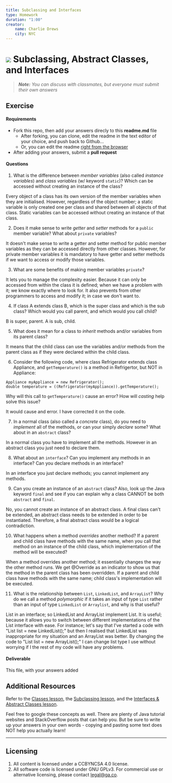 ```yaml
---
title: Subclassing and Interfaces
type: Homework
duration: "1:00"
creator:
    name: Charlie Drews
    city: NYC
---
```


# ![](https://ga-dash.s3.amazonaws.com/production/assets/logo-9f88ae6c9c3871690e33280fcf557f33.png) Subclassing, Abstract Classes, and Interfaces

> ***Note:*** _You can discuss with classmates, but everyone must submit their own answers_

## Exercise

#### Requirements

- Fork this repo, then add your answers direcly to this **readme.md** file
  - After forking, you can clone, edit the readme in the text editor of your choice, and push back to Github...
  - Or, you can edit the readme [right from the browser](https://help.github.com/articles/editing-files-in-your-repository/)
- After adding your answers, submit a **pull request**

#### Questions

1. What is the difference between *member variables* (also called *instance variables*) and *class variables* (w/ keyword `static`)? Which can be accessed without creating an instance of the class?

Every object of a class has its own version of the member variables when they are initialised. However, regardless of the object number; a static variable is only created one per class and shared between all objects of that class. Static variables can be accessed without creating an instance of that class.

2. Does it make sense to write  *getter* and *setter* methods for a `public` member variable? What about `private` variables?

It doesn't make sense to write a getter and setter method for public member variables as they can be accessed directly from other classes. However, for private member variables it is mandatory to have getter and setter methods if we want to access or modify those variables.

3. What are some benefits of making member variables `private`?

It lets you to manage the complexity easier. Because it can only be accessed from within the class it is defined; when we have a problem with it; we know exactly where to look for.
It also prevents from other programmers to access and modify it; in case we don't want to.

4. If class A extends class B, which is the super class and which is the sub class? Which would you call parent, and which would you call child?

B is super, parent. A is sub, child.

5. What does it mean for a class to *inherit* methods and/or variables from its parent class?

It means that the child class can use the variables and/or methods from the parent class as if they were declared within the child class.

6. Consider the following code, where class Refrigerator extends class Appliance, and `getTemperature()` is a method in Refrigertor, but NOT in Appliance:
  ```
  Appliance myAppliance = new Refrigerator();
  double temperature = ((Refrigerator(myAppliance)).getTemperature();
  ```
  Why will this call to `getTemperature()` cause an error? How will *casting* help solve this issue?

  It would cause and error. I have corrected it on the code.

7. In a normal class (also called a *concrete* class), do you need to *implement* all of the methods, or can your simply *declare* some? What about in an `abstract` class?

In a normal class you have to implement all the methods. However in an abstract class you just need to declare them.

8. What about an `interface`? Can you implement any methods in an interface? Can you declare methods in an interface?

In an interface you just declare methods; you cannot implement any methods.

9. Can you create an instance of an `abstract` class? Also, look up the Java keyword `final` and see if you can explain why a class CANNOT be both `abstract` and `final`.

No, you cannot create an instance of an abstract class. A final class can't be extended, an abstract class needs to be extended in order to be instantiated. Therefore, a final abstract class would be a logical contradiction.

10. What happens when a method *overrides* another method? If a parent and child class have methods with the same name, when you call that method on an instance of the child class, which implementation of the method will be executed? 

When a method overrides another method; it essentially changes the way the other method runs. We get @Override as an indicator to show us that the method in the parent class has been overridden. If a parent and child class have methods with the same name; child class's implementation will be executed.

11. What is the relationship between `List`, `LinkedList`, and `ArrayList`? Why do we call a method *polymorphic* if it takes an input of type `List` rather than an input of type `LinkedList` or `Arraylist`, and why is that useful?

List in an interface; so LinkedList and ArrayList implement List. It is useful; because it allows you to switch between different implementations of the List interface with ease. For instance; let's say that I've started a code with "List list = new LinkedList();" but then I realised that LinkedList was inappropriate for my situation and an ArrayList was better. By changing the code to "List list = new ArrayList();" I can change list type I use without worrying if I the rest of my code will have any problems.


#### Deliverable

This file, with your answers added

## Additional Resources

Refer to the [Classes lesson](https://github.com/ga-adi-macaron/Course-Materials/tree/master/lessons/programming-fundamentals-in-java/classes-lesson), the [Subclassing lesson](https://github.com/ga-adi-macaron/Course-Materials/tree/master/lessons/programming-fundamentals-in-java/subclassing-lesson), and the [Interfaces & Abstract Classes lesson](https://github.com/ga-adi-macaron/Course-Materials/tree/master/lessons/programming-fundamentals-in-java/interfaces-and-abstract-classes).

Feel free to google these concepts as well. There are plenty of Java tutorial websites and StackOverflow posts that can help you. But be sure to write up your answers in your own words - copying and pasting some text does NOT help you actually learn!

---

## Licensing
1. All content is licensed under a CC­BY­NC­SA 4.0 license.
2. All software code is licensed under GNU GPLv3. For commercial use or alternative licensing, please contact [legal@ga.co](mailto:legal@ga.co).

